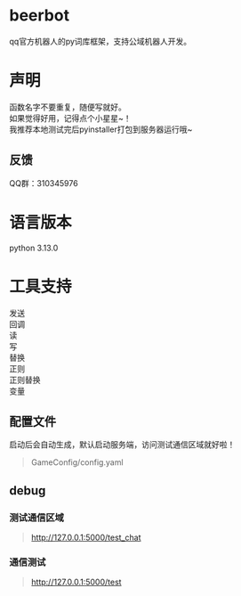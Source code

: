 # beerbot
qq官方机器人的py词库框架，支持公域机器人开发。

# 声明
函数名字不要重复，随便写就好。  
如果觉得好用，记得点个小星星~！  
我推荐本地测试完后pyinstaller打包到服务器运行哦~

## 反馈
QQ群：310345976

# 语言版本
python 3.13.0

# 工具支持
发送  
回调  
读  
写  
替换  
正则  
正则替换  
变量

## 配置文件
启动后会自动生成，默认启动服务端，访问测试通信区域就好啦！
> GameConfig/config.yaml


## debug

### 测试通信区域
> http://127.0.0.1:5000/test_chat

### 通信测试
> http://127.0.0.1:5000/test
